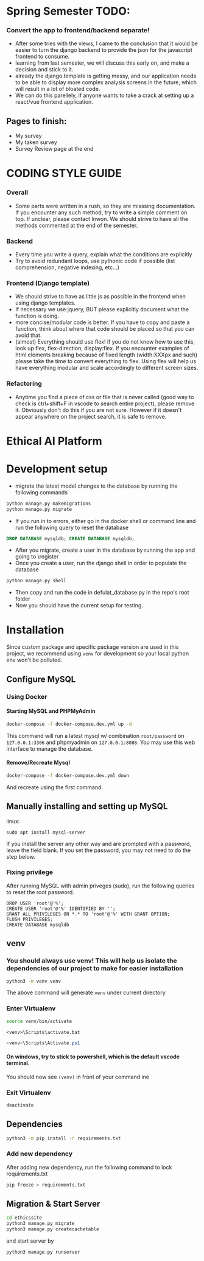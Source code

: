 # Spring Semester TODO:
### Convert the app to frontend/backend separate!
- After some tries with the views, I came to the conclusion that it would be easier to turn the django backend to provide the json for the javascript frontend to consume.
- learning from last semester, we will discuss this early on, and make a decision and stick to it.
- already the django template is getting messy, and our application needs to be able to display more complex analysis screens in the future, which will result in a lot of bloated code.
- We can do this parellely, if anyone wants to take a crack at setting up a react/vue frontend application.
## Pages to finish:
- My survey
- My taken survey
- Survey Review page at the end



# CODING STYLE GUIDE
### Overall
- Some parts were written in a rush, so they are misssing documentation. If you encounter any such method, try to write a simple comment on top. If unclear, please contact Inwon. We should strive to have all the methods commented at the end of the semester.

### Backend
- Every time you write a query, explain what the conditions are explicitly
- Try to avoid redundant loops, use pythonic code if possible (list comprehension, negative indexing, etc...)

### Frontend (Django template)
- We should strive to have as little js as possible in the frontend when using django templates.
- If necessary we use jquery, BUT please explicitly document what the function is doing.
- more concise/modular code is better. If you have to copy and paste a function, think about where that code should be placed so that you can avoid that. 
- (almost) Everything should use flex! if you do not know how to use this, look up flex, flex-direction, display:flex. If you encounter examples of html elements breaking because of fixed length (width:XXXpx and such) please take the time to convert everything to flex. Using flex will help us have everything modular and scale accordingly to different screen sizes.

### Refactoring
- Anytime you find a piece of css or file that is never called (good way to check is ctrl+shift+F in vscode to search entire project), please remove it. Obviously don't do this if you are not sure. However if it doesn't appear anywhere on the project search, it is safe to remove.



# Ethical AI Platform

# Development setup
- migrate the latest model changes to the database by running the following commands

```bash
python manage.py makemigrations
python manage.py migrate
``` 
- If you run in to errors, either go in the docker shell or command line and run the following query to reset the database

```sql
DROP DATABASE mysqldb; CREATE DATABASE mysqldb;
```

- After you migrate, create a user in the database by running the app and going to \register
- Once you create a user, run the django shell in order to populate the database

```bash
python manage.py shell
```

- Then copy and run the code in defulat_database.py in the repo's root folder
- Now you should have the current setup for testing.


# Installation

Since custom package and specific package version are used in this project, we recommend using `venv` for development so your local python env won't be polluted.

## Configure MySQL

### Using Docker

#### Starting MySQL and PHPMyAdmin

```bash
docker-compose -f docker-compose.dev.yml up -d
```

This command will run a latest mysql w/ combination `root/password` on `127.0.0.1:3306` and phpmyadmin on `127.0.0.1:8088`. You may use this web interface to manage the database.

#### Remove/Recreate Mysql

```bash
docker-compose -f docker-compose.dev.yml down
```

And recreate using the first command.

## Manually installing and setting up MySQL

linux:

```
sudo apt install mysql-server
```

If you install the server any other way and are prompted with a password, leave the field blank.
If you set the password, you may not need to do the step below.

### Fixing privilege

After running MySQL with admin priveges (sudo), run the following queries to reset the root password.

```
DROP USER 'root'@'%';
CREATE USER 'root'@'%' IDENTIFIED BY '';
GRANT ALL PRIVILEGES ON *.* TO 'root'@'%' WITH GRANT OPTION;
FLUSH PRIVILEGES;
CREATE DATABASE mysqldb
```

## venv 
### You should always use venv! This will help us isolate the dependencies of our project to make for easier installation

```bash
python3 -m venv venv
```

The above command will generate `venv` under current directory

### Enter Virtualenv

```bash
source venv/bin/activate
```

```cmd.exe
<venv>\Scripts\activate.bat
```

```PowerShell
<venv>\Scripts\Activate.ps1
```

#### On windows, try to stick to powershell, which is the default vscode terminal.

You should now see `(venv)` in front of your command ine

### Exit Virtualenv

```bash
deactivate
```

## Dependencies

```bash
python3 -m pip install -r requirements.txt
```

### Add new dependency

After adding new dependency, run the following command to lock requirements.txt

```bash
pip freeze > requirements.txt
```

<!--@TODO if custom packages uses, we could have a script to move then into `venv` or let user do their global package stuff.-->

## Migration & Start Server

```bash
cd ethicssite
python3 manage.py migrate
python3 manage.py createcachetable
```

and start server by

```bash
python3 manage.py runserver
```
